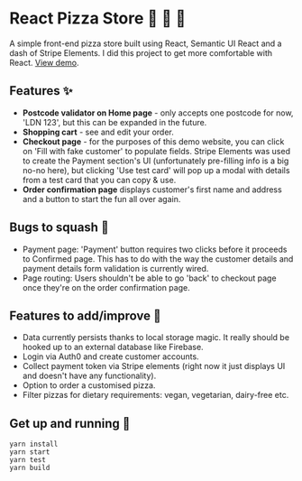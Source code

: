 # React Pizza Store 🍕 🍕 🍕

A simple front-end pizza store built using React, Semantic UI React and a dash of Stripe Elements. I did this project to get more comfortable with React. [View demo](https://slices.pamela.io/).

## Features ✨

* **Postcode validator on Home page** - only accepts one postcode for now, 'LDN 123', but this can be expanded in the future.
* **Shopping cart** - see and edit your order.
* **Checkout page** - for the purposes of this demo website, you can click on 'Fill with fake customer' to populate fields. Stripe Elements was used to create the Payment section's UI (unfortunately pre-filling info is a big no-no here), but clicking 'Use test card' will pop up a modal with details from a test card that you can copy & use.
* **Order confirmation page** displays customer's first name and address and a button to start the fun all over again.

## Bugs to squash 🐛

* Payment page: 'Payment' button requires two clicks before it proceeds to Confirmed page. This has to do with the way the customer details and payment details form validation is currently wired.
* Page routing: Users shouldn't be able to go 'back' to checkout page once they're on the order confirmation page.

## Features to add/improve 🔮

* Data currently persists thanks to local storage magic. It really should be hooked up to an external database like Firebase.
* Login via Auth0 and create customer accounts.
* Collect payment token via Stripe elements (right now it just displays UI and doesn't have any functionality).
* Option to order a customised pizza.
* Filter pizzas for dietary requirements: vegan, vegetarian, dairy-free etc.

## Get up and running 🚀

    yarn install
    yarn start
    yarn test
    yarn build

